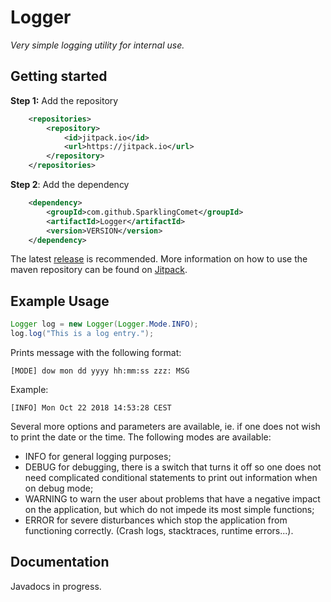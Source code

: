 # Logger
*Very simple logging utility for internal use.*

## Getting started
**Step 1:** Add the repository
```xml
	<repositories>
		<repository>
		    <id>jitpack.io</id>
		    <url>https://jitpack.io</url>
		</repository>
	</repositories>
```

**Step 2**: Add the dependency
```xml
	<dependency>
	    <groupId>com.github.SparklingComet</groupId>
	    <artifactId>Logger</artifactId>
	    <version>VERSION</version>
	</dependency>
```

The latest [release](https://github.com/SparklingComet/Logger/releases) is recommended.
More information on how to use the maven repository can be found on [Jitpack](https://jitpack.io/#SparklingComet/Logger).

## Example Usage
```java
Logger log = new Logger(Logger.Mode.INFO);
log.log("This is a log entry.");
```
Prints message with the following format:
```
[MODE] dow mon dd yyyy hh:mm:ss zzz: MSG
```
Example:
```
[INFO] Mon Oct 22 2018 14:53:28 CEST
```
Several more options and parameters are available, ie. if one does not wish to print the date or the time.
The following modes are available:
* INFO for general logging purposes;
* DEBUG for debugging, there is a switch that turns it off so one does not need complicated conditional statements to print out information when on debug mode;
* WARNING to warn the user about problems that have a negative impact on the application, but which do not impede its most simple functions;
* ERROR for severe disturbances which stop the application from functioning correctly. (Crash logs, stacktraces, runtime errors...).

## Documentation
Javadocs in progress.

